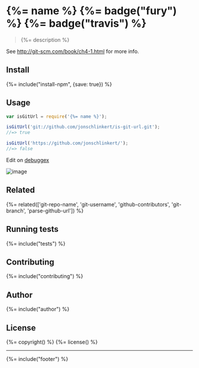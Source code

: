 # {%= name %} {%= badge("fury") %} {%= badge("travis") %}

> {%= description %}

See <http://git-scm.com/book/ch4-1.html> for more info.

## Install
{%= include("install-npm", {save: true}) %}

## Usage

```js
var isGitUrl = require('{%= name %}');

isGitUrl('git://github.com/jonschlinkert/is-git-url.git');
//=> true

isGitUrl('https://github.com/jonschlinkert/');
//=> false
```

Edit on [debuggex](https://www.debuggex.com/r/WeYxcD7Ghp5ekrPR/0#cheatsheet)

![image](https://cloud.githubusercontent.com/assets/383994/2627089/bd37da5c-bdf9-11e3-9c26-d2b02f46bc24.png)


## Related
{%= related(['git-repo-name', 'git-username', 'github-contributors', 'git-branch', 'parse-github-url']) %}

## Running tests
{%= include("tests") %}

## Contributing
{%= include("contributing") %}

## Author
{%= include("author") %}

## License
{%= copyright() %}
{%= license() %}

***

{%= include("footer") %}
